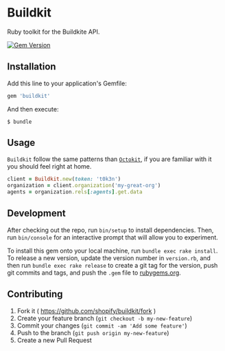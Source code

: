 # Buildkit

Ruby toolkit for the Buildkite API.

[![Gem Version](https://badge.fury.io/rb/buildkit.png)](http://badge.fury.io/rb/buildkit)

## Installation

Add this line to your application's Gemfile:

```ruby
gem 'buildkit'
```

And then execute:

    $ bundle

## Usage

`Buildkit` follow the same patterns than [`Octokit`](https://github.com/octokit/octokit.rb), if you are familiar with it you should feel right at home.

```ruby
client = Buildkit.new(token: 't0k3n')
organization = client.organization('my-great-org')
agents = organization.rels[:agents].get.data
```

## Development

After checking out the repo, run `bin/setup` to install dependencies. Then, run `bin/console` for an interactive prompt that will allow you to experiment.

To install this gem onto your local machine, run `bundle exec rake install`. To release a new version, update the version number in `version.rb`, and then run `bundle exec rake release` to create a git tag for the version, push git commits and tags, and push the `.gem` file to [rubygems.org](https://rubygems.org).

## Contributing

1. Fork it ( https://github.com/shopify/buildkit/fork )
2. Create your feature branch (`git checkout -b my-new-feature`)
3. Commit your changes (`git commit -am 'Add some feature'`)
4. Push to the branch (`git push origin my-new-feature`)
5. Create a new Pull Request
